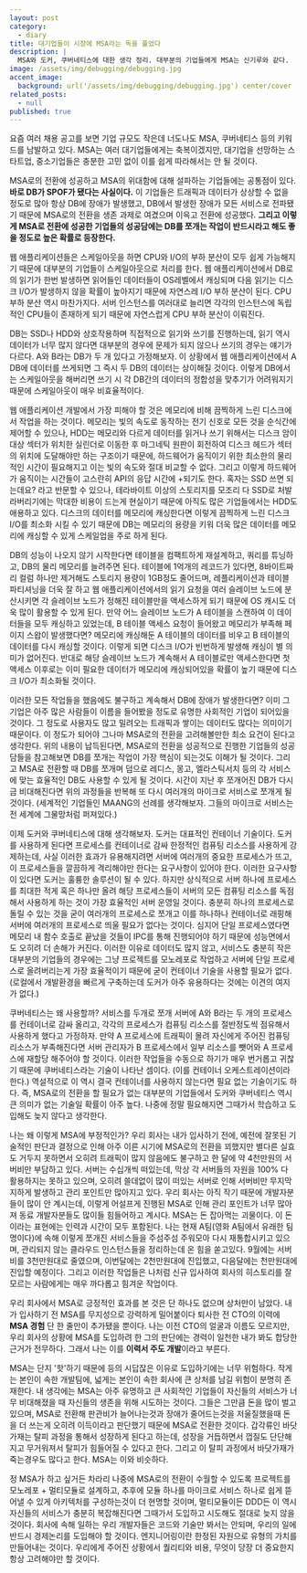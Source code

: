 ```yaml
---
layout: post
category:
  - diary
title: 대기업들이 시장에 MSA라는 독을 풀었다
description: |
  MSA와 도커, 쿠버네티스에 대한 생각 정리. 대부분의 기업들에게 MSA는 신기루와 같다.
image: /assets/img/debugging/debugging.jpg
accent_image:
  background: url('/assets/img/debugging/debugging.jpg') center/cover
related_posts:
  - null
published: true
---
```


요즘 여러 채용 공고를 보면 기업 규모도 작은데 너도나도 MSA, 쿠버네티스 등의 키워드를 남발하고 있다.
MSA는 여러 대기업들에게는 축복이겠지만, 대기업을 선망하는 스타트업, 중소기업들은 충분한 고민 없이 이를 쉽게 따라해서는 안 될 것이다.

MSA로의 전환에 성공하고 MSA의 위대함에 대해 설파하는 기업들에는 공통점이 있다. **바로 DB가 SPOF가 됐다는 사실이다.** 이 기업들은 트래픽과 데이터가 상상할 수 없을 정도로 많아 항상 DB에 장애가 발생했고, DB에서 발생한 장애가 모든 서비스로 전파됐기 때문에 MSA로의 전환을 생존 과제로 여겼으며 이윽고 전환에 성공했다. **그리고 이렇게 MSA로 전환에 성공한 기업들의 성공담에는 DB를 쪼개는 작업이 반드시라고 해도 좋을 정도로 높은 확률로 등장한다.**

웹 애플리케이션들은 스케일아웃을 하면 CPU와 I/O의 부하 분산이 모두 쉽게 가능해지기 때문에 대부분의 기업들이 스케일아웃으로 처리를 한다.
웹 애플리케이션에서 DB로의 읽기가 한번 발생하면 읽어들인 데이터들이 OS레벨에서 캐싱되며 다음 읽기는 디스크 I/O가 발생하지 않을 확률이 높아지기 때문에 자연스레 I/O 부하 분산이 된다.
CPU 부하 분산 역시 마찬가지다. 서버 인스턴스를 여러대로 늘리면 각각의 인스턴스에 독립적인 CPU들이 존재하게 되기 때문에 자연스럽게 CPU 부하 분산이 이뤄진다.

DB는 SSD나 HDD와 상호작용하며 직접적으로 읽기와 쓰기를 진행하는데, 읽기 역시 데이터가 너무 많지 않다면 대부분의 경우에 문제가 되지 않으나 쓰기의 경우는 얘기가 다르다.
A와 B라는 DB가 두 개 있다고 가정해보자. 이 상황에서 웹 애플리케이션에서 A DB에 데이터를 쓰게되면 그 즉시 두 DB의 데이터는 상이해질 것이다. 
이렇게 DB에서는 스케일아웃을 해버리면 쓰기 시 각 DB간의 데이터의 정합성을 맞추기가 어려워지기 때문에 스케일아웃이 매우 비효율적이다.

웹 애플리케이션 개발에서 가장 피해야 할 것은 메모리에 비해 끔찍하게 느린 디스크에서 작업을 하는 것이다.
메모리는 빛의 속도로 동작하는 전기 신호로 모든 것을 순식간에 제어할 수 있으나, HDD는 메모리와 다르게 데이터를 읽거나 쓰기 위해서는 디스크 암이 대상 섹터가 위치한 실린더로 이동한 후 마그네틱 원판이 회전하여 디스크 헤드가 섹터의 위치에 도달해야만 하는 구조이기 때문에, 하드웨어가 움직이기 위한 최소한의 물리적인 시간이 필요해지고 이는 빛의 속도와 절대 비교할 수 없다. 그리고 이렇게 하드웨어가 움직이는 시간들이 고스란히 API의 응답 시간에 +되기도 한다. 혹자는 SSD 쓰면 되는데요? 라고 반문할 수 있으나, 테라바이트 이상의 스토리지를 모조리 다 SSD로 처발라버리기에는 막대한 비용이 드는게 현실이기 때문에 아직도 많은 기업들에서는 HDD도 애용하고 있다. 디스크의 데이터를 메모리에 캐싱한다면 이렇게 끔찍하게 느린 디스크 I/O를 최소화 시킬 수 있기 때문에 DB는 메모리의 용량을 키워 더욱 많은 데이터를 메모리에 캐싱할 수 있게 스케일업을 주로 하게 된다.

DB의 성능이 나오지 않기 시작한다면 테이블을 컴팩트하게 재설계하고, 쿼리를 튜닝하고, DB의 물리 메모리를 늘려주면 된다.
테이블에 1억개의 레코드가 있다면, 8바이트짜리 컬럼 하나만 제거해도 스토리지 용량이 1GB정도 줄어드며, 레플리케이션과 테이블 파티셔닝을 더욱 잘 하고 웹 애플리케이션에서의 읽기 요청을 여러 슬레이브 노드에 분산시키면 각 슬레이브 노드가 정해진 테이블만을 액세스하게 되기 때문에 OS 캐시도 더욱 많이 활용할 수 있게 된다.
만약 어느 슬레이브 노드가 A 테이블을 스캔하여 이 데이터들을 모두 캐싱하고 있었는데, B 테이블 액세스 요청이 들어왔고 메모리가 부족해 페이지 스왑이 발생했다면? 메모리에 캐싱해둔 A 테이블의 데이터를 비우고 B 테이블의 데이터를 다시 캐싱할 것이다. 이렇게 되면 디스크 I/O가 빈번하게 발생해 캐싱이 별 의미가 없어진다. 반대로 해당 슬레이브 노드가 계속해서 A 테이블로만 액세스한다면 첫 액세스 이후로는 이미 필요한 데이터가 메모리에 캐싱되어있을 확률이 높기 때문에 디스크 I/O가 최소화될 것이다. 

이러한 모든 작업들을 했음에도 불구하고 계속해서 DB에 장애가 발생한다면? 이미 그 기업은 아주 많은 사람들이 이름을 들어봤을 정도로 유명한 사회적인 기업이 되어있을 것이다.
그 정도로 사용자도 많고 밀려오는 트래픽과 쌓이는 데이터도 많다는 의미이기 때문이다. 이 정도가 되어야 그나마 MSA로의 전환을 고려해볼만한 최소 요건이 된다고 생각한다.
위의 내용이 납득된다면, MSA로의 전환을 성공적으로 진행한 기업들의 성공담들을 참고해보면 DB를 쪼개는 작업이 가장 핵심이 되는것도 이해가 될 것이다. 그리고 MSA로 전환할 때 DB를 쪼개며 덤으로 레디스, 몽고, 엘라스틱서치 등의 각 서비스에 맞는 효율적인 DB도 사용할 수 있게 될 것이다. 시간이 지난 후 쪼개어진 DB가 다시금 비대해진다면 위의 과정들을 반복해 또 다시 여러개의 마이크로 서비스로 쪼개게 될 것이다. (세계적인 기업들인 MAANG의 선례를 생각해보자. 그들의 마이크로 서비스는 전 세계에 그물망처럼 퍼져있다.)

이제 도커와 쿠버네티스에 대해 생각해보자.
도커는 대표적인 컨테이너 기술이다. 도커를 사용하게 된다면 프로세스를 컨테이너로 감싸 한정적인 컴퓨팅 리소스를 사용하게 강제하는데, 사실 이러한 효과가 유용해지려면 서버에 여러개의 중요한 프로세스가 뜨고, 이 프로세스들을 깔끔하게 격리해야만 한다는 요구사항이 있어야 한다. 이러한 요구사항이 있다면 도커는 훌륭한 솔루션이 될 수 있다. 하지만 상식적으로 서버 하나에 프로세스를 최대한 적게 혹은 하나만 올려 해당 프로세스들이 서버의 모든 컴퓨팅 리소스를 독점해서 사용하게 하는 것이 가장 효율적인 서버 운영일 것이다.
충분히 하나의 프로세스로 돌릴 수 있는 것을 굳이 여러개의 프로세스로 쪼개고 이를 하나하나 컨테이너로 래핑해 서버에 여러개의 프로세스로 띄울 필요가 없다는 것이다. 심지어 단일 프로세스였다면 메모리 내 함수 호출로 끝났을 것들이 IPC를 통해 진행되어야 하기 때문에 성능면에서도 오히려 더 손해가 커진다.
이러한 이유로 데이터도 많지 않고, 서비스도 충분히 작은 대부분의 기업들의 경우에는 그냥 프로젝트를 모노레포로 작업하고 서버에 단일 프로세스로 올려버리는게 가장 효율적이기 때문에 굳이 컨테이너 기술을 사용할 필요가 없다.
(로컬에서 개발환경을 빠르게 구축하는데 도커가 아주 유용하다는 것에는 이견의 여지가 없다.)

쿠버네티스는 왜 사용할까? 서비스를 두개로 쪼개 서버에 A와 B라는 두 개의 프로세스를 컨테이너로 감싸 올리고, 각각의 프로세스가 컴퓨팅 리소스를 절반정도씩 점유해서 사용하게 했다고 가정하자.
만약 A 프로세스에 트래픽이 몰려 자신에게 주어진 컴퓨팅 리소스가 부족해진다면 서버 관리자가 B 프로세스에서 일부 리소스를 뺏어와 A 프로세스에 재할당 해주어야 할 것이다.
이러한 작업들을 수동으로 하기가 매우 번거롭고 귀찮기 때문에 쿠버네티스라는 기술이 나타난 셈이다. (이를 컨테이너 오케스트레이션이라 한다.)
역설적으로 이 역시 결국 컨테이너를 사용하지 않는다면 필요 없는 기술이기도 하다. 즉, MSA로의 전환을 할 필요가 없는 대부분의 기업들에서 도커와 쿠버네티스 역시 큰 의미가 없는 기술일 확률이 아주 높다.
나중에 정말 필요해지면 그때가서 학습하고 도입해도 늦지 않다고 생각한다.

나는 왜 이렇게 MSA에 부정적인가? 우리 회사는 내가 입사하기 전에, 예전에 잘못된 기술적인 판단과 결정으로 인해 아주 이른 시기에 MSA로의 전환을 꾀했지만 별다른 실효도 거두지 못하면서 오히려 트래픽이 많지 않음에도 불구하고 한 달에 약 4천만원의 서버비만 부담하고 있다. 서버는 수십개씩 떠있는데, 막상 각 서버들의 자원을 100% 다 활용하지는 못하고 있으며, 오히려 쓸데없이 많이 떠있는 서버로 인해 서버비만 무지막지하게 발생하고 관리 포인트만 많아지고 있다. 우리 회사는 아직 작기 때문에 개발자분들이 많이 안 계시는데, 이렇게 어설프게 진행된 MSA로 인해 관리 포인트가 너무 많아져 동료 개발자분들도 많이들 힘들어하고 계시다. MSA는 돈 잡아먹는 괴물이다. 이 돈이라는 표현에는 인력과 시간이 모두 포함된다. 나는 현재 A팀(영화 A팀에서 유래한 팀명이다)에 속해 이렇게 쪼개진 서비스들을 주섬주섬 주워모아 다시 재통합시키고 있으며, 관리되지 않는 클라우드 인스턴스들을 정리하는데 온 힘을 쏟고있다. 9월에는 서버비를 3천만원대로 줄였으며, 이번달에는 2천만원대에 진입했고, 다음달에는 천만원대에 진입할 예정이다. 그리고 이러한 작업들은 나처럼 신규 입사하여 회사의 히스토리를 잘 모르는 사람에게는 매우 까다롭고 힘겨운 작업이다.

우리 회사에서 MSA로 긍정적인 효과를 본 것은 단 하나도 없으며 상처만이 남았다. 내가 입사하기 전 MSA를 무지성으로 강력하게 밀어붙이다 퇴사한 전 CTO의 이력에 **MSA 경험** 단 한 줄만이 추가됐을 뿐이다. 나는 이전 CTO의 얼굴과 이름도 모르지만, 우리 회사의 상황에 MSA를 도입하려 한 그의 판단에는 경력이 일천한 내가 봐도 합당한 근거가 전무하다. 그래서 나는 이를 **이력서 주도 개발**이라고 부른다. 

MSA는 단지 '핫'하기 때문에 등의 시답잖은 이유로 도입하기에는 너무 위험하다. 작게는 본인이 속한 개발팀에, 넓게는 본인이 속한 회사에 큰 상처를 남길 위험이 분명히 존재한다.
내 생각에는 MSA는 아주 유명하고 큰 사회적인 기업들이 자신들의 서비스가 너무 비대해졌을 때 자신들의 생존을 위해 시도하는 것이다. 그들은 그만큼 돈을 많이 벌고 있으며, MSA로 전환해 판관비가 늘어나는것과 장애가 줄어드는것을 저울질했을때 돈을 더 쓰는게 오히려 이득이라고 판단했기 때문에 MSA로 전환한 것이다. 갑각류인 바닷가재는 탈피 과정을 통해서 성장하게 된다고 하는데, 성장을 거듭하면서 껍질도 단단해지고 무거워져서 탈피가 힘들어질 수 있다고 한다. 그리고 이 탈피 과정에서 바닷가재가 죽는경우도 많다고 한다. MSA는 이와 비슷하다.

정 MSA가 하고 싶거든 차라리 나중에 MSA로의 전환이 수월할 수 있도록 프로젝트를 모노레포 + 멀티모듈로 설계하고, 추후에 모듈 하나를 마이크로 서비스 하나로 쉽게 뜯어낼 수 있게 아키텍처를 구성하는것이 더 현명할 것이며, 멀티모듈이든 DDD든 이 역시 자신들의 서비스가 충분히 복잡해진다면 그때가서 도입하고 시도해도 절대로 늦지 않을 것이다. 회사에 속해 일하는 우리 개발자들은 코드와 기술만 봐서는 안되며, 우리의 일에 반드시 경제논리를 도입해야 할 것이다. 엔지니어링이란 한정된 자원으로 유형의 가치를 만들어내는 것이다. 우리에게 주어진 상황에서 퀄리티와 비용, 무엇이 당장 더 중요한지 항상 고려해야만 할 것이다.

